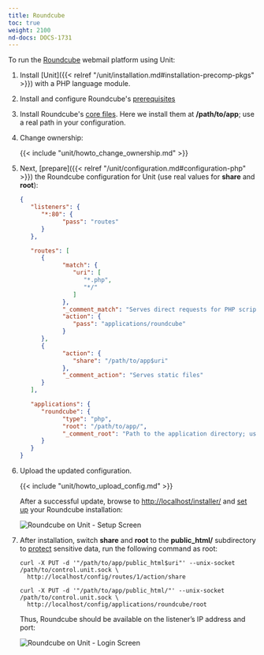 ```yaml
---
title: Roundcube
toc: true
weight: 2100
nd-docs: DOCS-1731
---
```


To run the [Roundcube](https://roundcube.net) webmail platform using Unit:

1. Install [Unit]({{< relref "/unit/installation.md#installation-precomp-pkgs" >}}) with a PHP language module.

2. Install and configure Roundcube's [prerequisites](https://github.com/roundcube/roundcubemail/wiki/Installation#install-dependencies)

3. Install Roundcube's [core files](https://roundcube.net/download/). Here we install them at **/path/to/app**;
   use a real path in your configuration.

4. Change ownership:

   {{< include "unit/howto_change_ownership.md" >}}

5. Next, [prepare]({{< relref "/unit/configuration.md#configuration-php" >}}) the Roundcube configuration for Unit
   (use real values for **share** and **root**):

   ```json
   {
      "listeners": {
         "*:80": {
               "pass": "routes"
         }
      },

      "routes": [
         {
               "match": {
                  "uri": [
                     "*.php",
                     "*/"
                  ]
               },
               "_comment_match": "Serves direct requests for PHP scripts and directory-like URIs",
               "action": {
                  "pass": "applications/roundcube"
               }
         },
         {
               "action": {
                  "share": "/path/to/app$uri"
               },
               "_comment_action": "Serves static files"
         }
      ],

      "applications": {
         "roundcube": {
               "type": "php",
               "root": "/path/to/app/",
               "_comment_root": "Path to the application directory; use a real path in your configuration"
         }
      }
   }
   ```

6. Upload the updated configuration.

   {{< include "unit/howto_upload_config.md" >}}

   After a successful update, browse to <http://localhost/installer/> and [set up](https://github.com/roundcube/roundcubemail/wiki/Installation#configuring-roundcube)
   your Roundcube installation:

   ![Roundcube on Unit - Setup Screen](/unit/images/roundcube-setup.png)



7. After installation, switch **share** and **root** to the
   **public_html/** subdirectory to [protect](https://github.com/roundcube/roundcubemail/wiki/Installation#protect-your-installation)
   sensitive data, run the following command as root:

   ```console
   curl -X PUT -d '"/path/to/app/public_html$uri"' --unix-socket /path/to/control.unit.sock \
     http://localhost/config/routes/1/action/share
   ```

   ```console
   curl -X PUT -d '"/path/to/app/public_html/"' --unix-socket /path/to/control.unit.sock \
     http://localhost/config/applications/roundcube/root
   ```

   Thus, Roundcube should be available on the listener’s IP address and port:

   ![Roundcube on Unit - Login Screen](/unit/images/roundcube.png)

